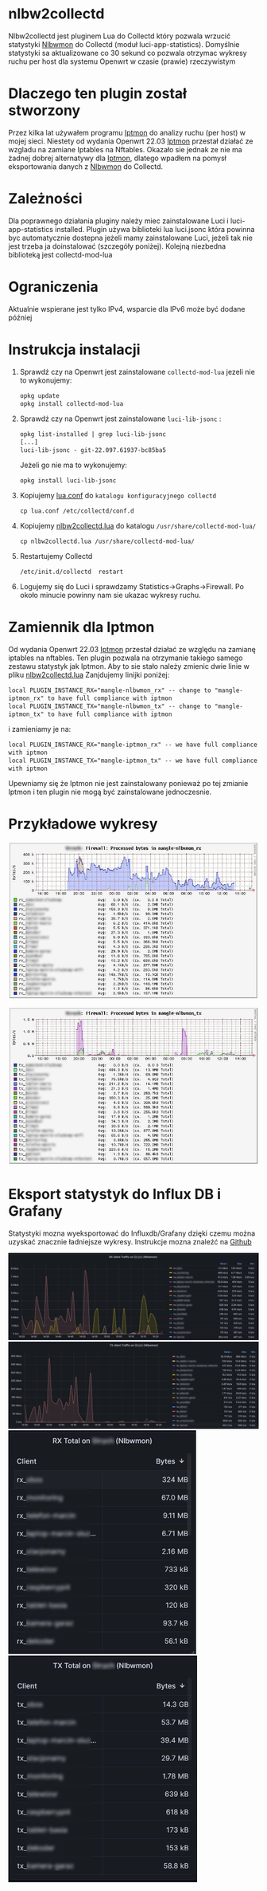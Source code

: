 # nlbw2collectd
Nlbw2collectd jest pluginem Lua do Collectd który pozwala wrzucić statystyki [Nlbwmon](https://github.com/jow-/nlbwmon) do Collectd (moduł luci-app-statistics). Domyślnie statystyki sa aktualizowane co 30 sekund co pozwala otrzymac wykresy ruchu per host dla systemu Openwrt w czasie (prawie) rzeczywistym

# Dlaczego ten plugin został stworzony
Przez kilka lat używałem programu [Iptmon](https://github.com/oofnikj/iptmon) do analizy ruchu (per host) w mojej sieci. Niestety od wydania Openwrt 22.03 [Iptmon](https://github.com/oofnikj/iptmon) przestał działać ze wzgladu na zamiane Iptables na Nftables. Okazało sie jednak ze nie ma żadnej dobrej alternatywy dla [Iptmon](https://github.com/oofnikj/iptmon), dlatego wpadłem na pomysł eksportowania danych z [Nlbwmon](https://github.com/jow-/nlbwmon) do Collectd.

# Zależności
Dla poprawnego działania pluginy należy miec zainstalowane Luci i luci-app-statistics installed. Plugin używa biblioteki lua luci.jsonc która powinna byc automatycznie dostepna jeżeli mamy zainstalowane Luci, jeżeli tak nie jest trzeba ja doinstalować (szczegóły poniżej). 
Kolejną niezbedna biblioteką jest collectd-mod-lua

# Ograniczenia
Aktualnie wspierane jest tylko IPv4, wsparcie dla IPv6 może być dodane później
 
# Instrukcja instalacji
1. Sprawdź czy na Openwrt jest zainstalowane `collectd-mod-lua` jezeli nie to wykonujemy:
   ```
   opkg update
   opkg install collectd-mod-lua
   ```

2. Sprawdź czy na Openwrt jest zainstalowane  `luci-lib-jsonc` :
   ```
   opkg list-installed | grep luci-lib-jsonc
   [...]
   luci-lib-jsonc - git-22.097.61937-bc85ba5
   ```
   Jeżeli go nie ma to wykonujemy:
   ```
   opkg install luci-lib-jsonc
   ```
   
3. Kopiujemy [lua.conf](lua.conf) do `katalogu konfiguracyjnego collectd` 
   ```
   cp lua.conf /etc/collectd/conf.d
   ```
   
4. Kopiujemy [nlbw2collectd.lua](nlbw2collectd.lua) do katalogu `/usr/share/collectd-mod-lua/`
   ```
   cp nlbw2collectd.lua /usr/share/collectd-mod-lua/
   ```
5. Restartujemy Collectd
   ```
   /etc/init.d/collectd  restart
   ```
6. Logujemy się do Luci i sprawdzamy Statistics->Graphs->Firewall. Po około minucie powinny nam sie ukazac wykresy ruchu.

# Zamiennik dla Iptmon 
Od wydania Openwrt 22.03  [Iptmon](https://github.com/oofnikj/iptmon) przestał działać ze względu na zamianę iptables na nftables. Ten plugin pozwala na otrzymanie takiego samego zestawu statystyk jak Iptmon. Aby to sie stało należy zmienic dwie linie w pliku [nlbw2collectd.lua](nlbw2collectd.lua)
Zanjdujemy linijki poniżej:
```
local PLUGIN_INSTANCE_RX="mangle-nlbwmon_rx" -- change to "mangle-iptmon_rx" to have full compliance with iptmon
local PLUGIN_INSTANCE_TX="mangle-nlbwmon_tx" -- change to "mangle-iptmon_tx" to have full compliance with iptmon
```
i zamieniamy je na:
```
local PLUGIN_INSTANCE_RX="mangle-iptmon_rx" -- we have full compliance with iptmon
local PLUGIN_INSTANCE_TX="mangle-iptmon_tx" -- we have full compliance with iptmon
```

Upewniamy się że Iptmon nie jest zainstalowany ponieważ po tej zmianie Iptmon i ten plugin nie mogą być zainstalowane jednoczesnie.

# Przykładowe wykresy

![RX traffic picture](graphics/Nlbwmon_rx.jpg)

![TX traffic picture](graphics/Nlbwmon_tx.jpg)

# Eksport statystyk do Influx DB i Grafany

Statystyki mozna wyeksportować do Influxdb/Grafany dzięki czemu można uzyskać znacznie ładniejsze wykresy. Instrukcje mozna znaleźć na [Github](https://github.com/mstojek/gociwd)

![Grafana RX chart](graphics/Grafana_Nlbwmon_rx_chart.jpg)
![Grafana TX chart](graphics/Grafana_Nlbwmon_tx_chart.jpg)
![Grafana RX Total](graphics/Grafana_Nlbwmon_rx.jpg)
![Grafana TX Total](graphics/Grafana_Nlbwmon_tx.jpg)

   
   
